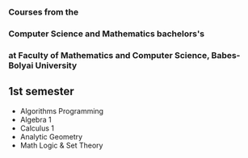 
### Courses from the 
### Computer Science and Mathematics bachelors's 
### at Faculty of Mathematics and Computer Science, Babes-Bolyai University

## 1st semester

* Algorithms Programming
* Algebra 1
* Calculus 1
* Analytic Geometry
* Math Logic & Set Theory
